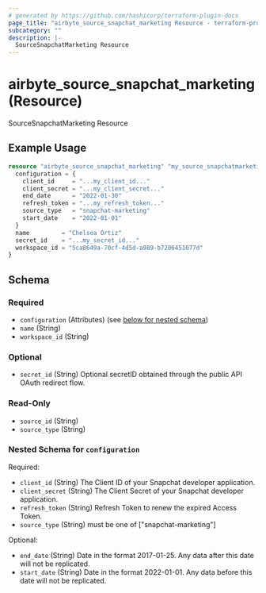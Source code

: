 ```yaml
---
# generated by https://github.com/hashicorp/terraform-plugin-docs
page_title: "airbyte_source_snapchat_marketing Resource - terraform-provider-airbyte"
subcategory: ""
description: |-
  SourceSnapchatMarketing Resource
---
```


# airbyte_source_snapchat_marketing (Resource)

SourceSnapchatMarketing Resource

## Example Usage

```terraform
resource "airbyte_source_snapchat_marketing" "my_source_snapchatmarketing" {
  configuration = {
    client_id     = "...my_client_id..."
    client_secret = "...my_client_secret..."
    end_date      = "2022-01-30"
    refresh_token = "...my_refresh_token..."
    source_type   = "snapchat-marketing"
    start_date    = "2022-01-01"
  }
  name         = "Chelsea Ortiz"
  secret_id    = "...my_secret_id..."
  workspace_id = "5ca8649a-70cf-4d5d-a989-b7206451077d"
}
```

<!-- schema generated by tfplugindocs -->
## Schema

### Required

- `configuration` (Attributes) (see [below for nested schema](#nestedatt--configuration))
- `name` (String)
- `workspace_id` (String)

### Optional

- `secret_id` (String) Optional secretID obtained through the public API OAuth redirect flow.

### Read-Only

- `source_id` (String)
- `source_type` (String)

<a id="nestedatt--configuration"></a>
### Nested Schema for `configuration`

Required:

- `client_id` (String) The Client ID of your Snapchat developer application.
- `client_secret` (String) The Client Secret of your Snapchat developer application.
- `refresh_token` (String) Refresh Token to renew the expired Access Token.
- `source_type` (String) must be one of ["snapchat-marketing"]

Optional:

- `end_date` (String) Date in the format 2017-01-25. Any data after this date will not be replicated.
- `start_date` (String) Date in the format 2022-01-01. Any data before this date will not be replicated.


